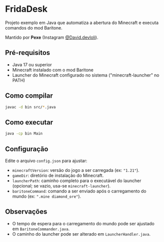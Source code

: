 # FridaDesk

Projeto exemplo em Java que automatiza a abertura do Minecraft e executa comandos do mod Baritone.

Mantido por **Pexe** (Instagram [@David.devloli](https://instagram.com/David.devloli)).

## Pré-requisitos
- Java 17 ou superior
- Minecraft instalado com o mod Baritone
- Launcher do Minecraft configurado no sistema ("minecraft-launcher" no PATH)

## Como compilar
```bash
javac -d bin src/*.java
```

## Como executar
```bash
java -cp bin Main
```

## Configuração
Edite o arquivo `config.json` para ajustar:
- `minecraftVersion`: versão do jogo a ser carregada (ex: `"1.21"`).
- `gameDir`: diretório de instalação do Minecraft.
- `launcherPath`: caminho completo para o executável do launcher (opcional; se vazio, usa-se `minecraft-launcher`).
- `baritoneCommand`: comando a ser enviado após o carregamento do mundo (ex: `".mine diamond_ore"`).

## Observações
- O tempo de espera para o carregamento do mundo pode ser ajustado em `BaritoneCommander.java`.
- O caminho do launcher pode ser alterado em `LauncherHandler.java`.
